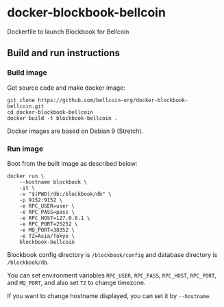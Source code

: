 # docker-blockbook-bellcoin

Dockerfile to launch Blockbook for Bellcoin

## Build and run instructions

### Build image

Get source code and make docker image:

```
git clone https://github.com/bellcoin-org/docker-blockbook-bellcoin.git
cd docker-blockbook-bellcoin
docker build -t blockbook-bellcoin .
```

Docker images are based on Debian 9 (Stretch).

### Run image

Boot from the built image as described below:

```
docker run \
    --hostname blockbook \
    -it \
    -v "$(PWD)/db:/blockbook/db" \
    -p 9152:9152 \
    -e RPC_USER=user \
    -e RPC_PASS=pass \
    -e RPC_HOST=127.0.0.1 \
    -e RPC_PORT=25252 \
    -e MQ_PORT=38352 \
    -e TZ=Asia/Tokyo \
    blockbook-bellcoin
```

Blockbook config directory is `/blockbook/config` and database directory is `/blockbook/db`.

You can set environment variables `RPC_USER`, `RPC_PASS`, `RPC_HOST`, `RPC_PORT`, and `MQ_PORT`, and also set `TZ` to change timezone.

If you want to change hostname displayed, you can set it by `--hostname`.
